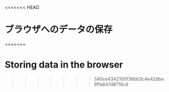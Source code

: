 
<<<<<<< HEAD
# ブラウザへのデータの保存
=======
# Storing data in the browser
>>>>>>> 340ce4342100f36bb3c4e42dbe9ffa647d8716c8
